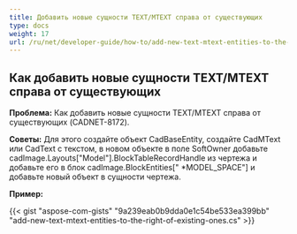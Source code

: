 ```yaml
---
title: Добавить новые сущности TEXT/MTEXT справа от существующих 
type: docs
weight: 17
url: /ru/net/developer-guide/how-to/add-new-text-mtext-entities-to-the-right-of-existing-ones/
---
```


## **Как добавить новые сущности TEXT/MTEXT справа от существующих**

**Проблема:** Как добавить новые сущности TEXT/MTEXT справа от существующих (CADNET-8172).

**Советы:** Для этого создайте объект CadBaseEntity, создайте CadMText или CadText с текстом, в новом объекте в поле SoftOwner добавьте cadImage.Layouts["Model"].BlockTableRecordHandle из чертежа и добавьте его в блок cadImage.BlockEntities[" *MODEL_SPACE"] и добавьте новый объект в сущности чертежа.

**Пример:**

{{< gist "aspose-com-gists" "9a239eab0b9dda0e1c54be533ea399bb" "add-new-text-mtext-entities-to-the-right-of-existing-ones.cs" >}}
